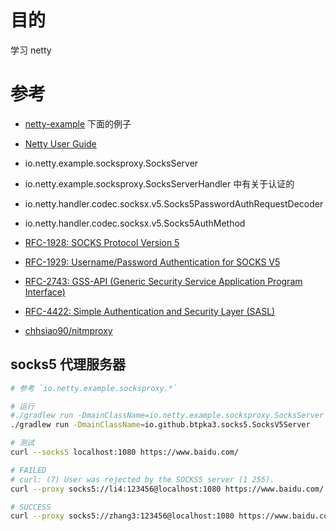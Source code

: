 

# 目的

学习 netty

# 参考

* [netty-example](http://netty.io/4.1/xref/index.html) 下面的例子
* [Netty User Guide](http://netty.io/wiki/user-guide.html)

* io.netty.example.socksproxy.SocksServer
* io.netty.example.socksproxy.SocksServerHandler 中有关于认证的
* io.netty.handler.codec.socksx.v5.Socks5PasswordAuthRequestDecoder
* io.netty.handler.codec.socksx.v5.Socks5AuthMethod
    

* [RFC-1928: SOCKS Protocol Version 5](https://tools.ietf.org/html/rfc1928)
* [RFC-1929: Username/Password Authentication for SOCKS V5](https://tools.ietf.org/html/rfc1929)
* [RFC-2743: GSS-API (Generic Security Service Application Program Interface)](https://tools.ietf.org/html/rfc2743)
* [RFC-4422: Simple Authentication and Security Layer (SASL)](https://tools.ietf.org/html/rfc4422)

* [chhsiao90/nitmproxy](https://github.com/chhsiao90/nitmproxy)

## socks5 代理服务器

```bash
# 参考 `io.netty.example.socksproxy.*`

# 运行
#./gradlew run -DmainClassName=io.netty.example.socksproxy.SocksServer
./gradlew run -DmainClassName=io.github.btpka3.socks5.SocksV5Server

# 测试
curl --socks5 localhost:1080 https://www.baidu.com/

# FAILED
# curl: (7) User was rejected by the SOCKS5 server (1 255).
curl --proxy socks5://li4:123456@localhost:1080 https://www.baidu.com/

# SUCCESS
curl --proxy socks5://zhang3:123456@localhost:1080 https://www.baidu.com/



```